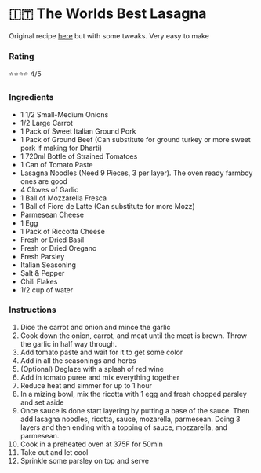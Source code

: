 # 🇮🇹 The Worlds Best Lasagna
Original recipe [here](https://www.allrecipes.com/recipe/23600/worlds-best-lasagna/) but with some tweaks. Very easy to make
### Rating
⭐️⭐️⭐️⭐️ 4/5
### Ingredients
- 1 1/2 Small-Medium Onions
- 1/2 Large Carrot
- 1 Pack of Sweet Italian Ground Pork
- 1 Pack of Ground Beef (Can substitute for ground turkey or more sweet pork if making for Dharti)
- 1 720ml Bottle of Strained Tomatoes
- 1 Can of Tomato Paste
- Lasagna Noodles (Need 9 Pieces, 3 per layer). The oven ready farmboy ones are good
- 4 Cloves of Garlic
- 1 Ball of Mozzarella Fresca
- 1 Ball of Fiore de Latte (Can substitute for more Mozz)
- Parmesean Cheese
- 1 Egg
- 1 Pack of Riccotta Cheese
- Fresh or Dried Basil 
- Fresh or Dried Oregano
- Fresh Parsley
- Italian Seasoning
- Salt & Pepper
- Chili Flakes
- 1/2 cup of water

### Instructions
1. Dice the carrot and onion and mince the garlic
1. Cook down the onion, carrot, and meat until the meat is brown. Throw the garlic in half way through.
1. Add tomato paste and wait for it to get some color
1. Add in all the seasonings and herbs
1. (Optional) Deglaze with a splash of red wine
1. Add in tomato puree and mix everything together
1. Reduce heat and simmer for up to 1 hour
1. In a mizing bowl, mix the ricotta with 1 egg and fresh chopped parsley and set aside
1. Once sauce is done start layering by putting a base of the sauce. Then add lasagna noodles, ricotta, sauce, mozarella, parmesean. Doing 3 layers and then ending with a topping of sauce, mozzarella, and parmesean. 
1. Cook in a preheated oven at 375F for 50min
1. Take out and let cool
1. Sprinkle some parsley on top and serve
